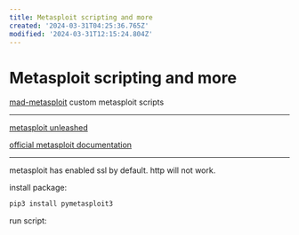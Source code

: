 ```yaml
---
title: Metasploit scripting and more
created: '2024-03-31T04:25:36.765Z'
modified: '2024-03-31T12:15:24.804Z'
---
```


# Metasploit scripting and more

[mad-metasploit](https://github.com/hahwul/mad-metasploit) custom metasploit scripts

---

[metasploit unleashed]()

[official metasploit documentation](https://docs.metasploit.com/)

---

metasploit has enabled ssl by default. http will not work.

install package:

```bash
pip3 install pymetasploit3
```

run script:

```python


```
